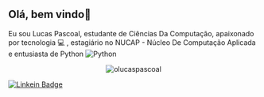 ## Olá, bem vindo👋

<!--
**olucaspascoal/olucaspascoal** is a ✨ _special_ ✨ repository because its `README.md` (this file) appears on your GitHub profile.

Here are some ideas to get you started:

- 🔭 I’m currently working on ...
- 🌱 I’m currently learning ...
- 👯 I’m looking to collaborate on ...
- 🤔 I’m looking for help with ...
- 💬 Ask me about ...
- 📫 How to reach me: ...
- 😄 Pronouns: ...
- ⚡ Fun fact: ...
-->



<!--
<a href="https://linkedin.com/in/olucaspascoal" target="blank"><img align="center" src="https://cdn.jsdelivr.net/npm/simple-icons@3.0.1/icons/linkedin.svg" alt="olucaspascoal" height="20" width="20" /> LinkedIn </a> <br>
    <a href="https://stackoverflow.com/olucaspascoal" target="blank"><img align="center" src="https://cdn.jsdelivr.net/npm/simple-icons@3.0.1/icons/stackoverflow.svg" alt="olucaspascoal" height="20" width="20" /> StackOverflow</a> <br>
    <a href="https://instagram.com/olucaspascoal" target="blank"><img align="center" src="https://cdn.jsdelivr.net/npm/simple-icons@3.0.1/icons/instagram.svg" alt="olucaspascoal" height="20" width="20" /> Instagram </a> <br>
-->
Eu sou Lucas Pascoal, estudante de Ciências Da Computação, apaixonado por tecnologia :computer: , estagiário no NUCAP - Núcleo De Computação Aplicada e entusiasta de Python ![Python](https://img.icons8.com/color/20/python.png)
<p align="center">
  <img src="https://github-readme-stats.vercel.app/api?username=olucaspascoal&show_icons=true&theme=dark" alt="olucaspascoal"/> 
</p> 

   [![Linkein Badge](https://img.shields.io/badge/-LinkedIn-blue?style=flat-square&logo=Linkedin&logoColor=white&link=https://www.linkedin.com/in/olucaspascoal)](https://www.linkedin.com/in/olucaspascoal)

